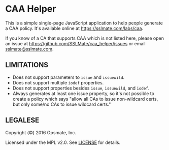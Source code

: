 # CAA Helper

This is a simple single-page JavaScript application to help
people generate a CAA policy.  It's available online at
<https://sslmate.com/labs/caa>.

If you know of a CA that supports CAA which is not listed here, please
open an issue at <https://github.com/SSLMate/caa_helper/issues> or email
<sslmate@sslmate.com>.

## LIMITATIONS

* Does not support parameters to `issue` and `issuewild`.
* Does not support multiple `iodef` properties.
* Does not support properties besides `issue`, `issuewild`, and `iodef`.
* Always generates at least one issue property, so it's not possible
  to create a policy which says "allow all CAs to issue non-wildcard
  certs, but only some/no CAs to issue wildcard certs."

## LEGALESE

Copyright (©) 2016 Opsmate, Inc.

Licensed under the MPL v2.0.  See [LICENSE](LICENSE) for details.
